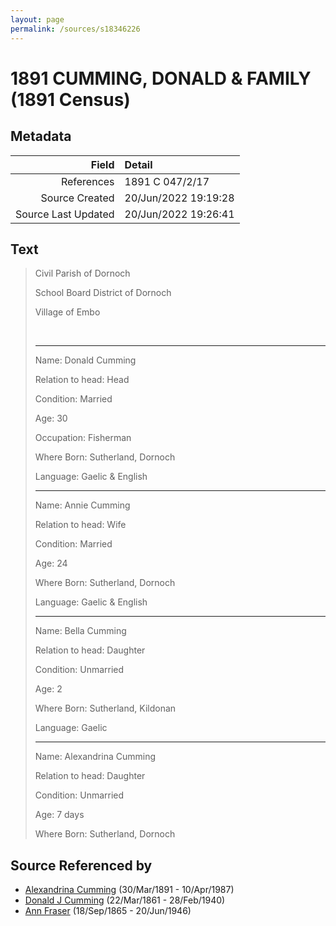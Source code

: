 ```yaml
---
layout: page
permalink: /sources/s18346226
---
```


# 1891 CUMMING, DONALD & FAMILY (1891 Census)

## Metadata

Field | Detail
---:|:---
References | 1891 C 047/2/17
Source Created | 20/Jun/2022 19:19:28
Source Last Updated | 20/Jun/2022 19:26:41

## Text

> Civil Parish of Dornoch
>
> School Board District of Dornoch
>
> Village of Embo
>
> <br/>
>
> ---
>
> Name: Donald Cumming
>
> Relation to head: Head
>
> Condition: Married
>
> Age: 30
>
> Occupation: Fisherman
>
> Where Born: Sutherland, Dornoch
>
> Language: Gaelic & English
>
> ---
>
> Name: Annie Cumming
>
> Relation to head: Wife
>
> Condition: Married
>
> Age: 24
>
> Where Born: Sutherland, Dornoch
>
> Language: Gaelic & English
>
> ---
>
> Name: Bella Cumming
>
> Relation to head: Daughter
>
> Condition: Unmarried
>
> Age: 2
>
> Where Born: Sutherland, Kildonan
>
> Language: Gaelic
>
> ---
>
> Name: Alexandrina Cumming
>
> Relation to head: Daughter
>
> Condition: Unmarried
>
> Age: 7 days
>
> Where Born: Sutherland, Dornoch
>

## Source Referenced by

* [Alexandrina Cumming](../people/@57186713@-alexandrina-cumming-b1891-3-30-d1987-4-10.md) (30/Mar/1891 - 10/Apr/1987)
* [Donald J Cumming](../people/@20465544@-donald-j-cumming-b1861-3-22-d1940-2-28.md) (22/Mar/1861 - 28/Feb/1940)
* [Ann Fraser](../people/@70425788@-ann-fraser-b1865-9-18-d1946-6-20.md) (18/Sep/1865 - 20/Jun/1946)
